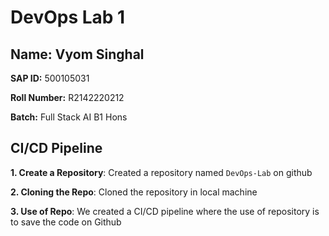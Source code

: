 # DevOps Lab 1

## Name: Vyom Singhal
**SAP ID:** 500105031

**Roll Number:** R2142220212

**Batch:** Full Stack AI B1 Hons

## CI/CD Pipeline

**1. Create a Repository**: Created a repository named `DevOps-Lab` on github

**2. Cloning the Repo**: Cloned the repository in local machine

**3. Use of Repo**: We created a CI/CD pipeline where the use of repository is to save the code on Github